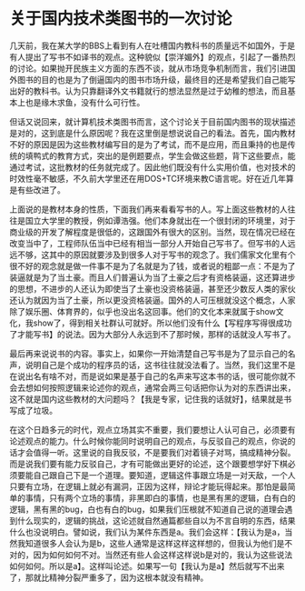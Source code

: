# 关于国内技术类图书的一次讨论

几天前，我在某大学的BBS上看到有人在吐槽国内教科书的质量远不如国外，于是有人提出了写书不如译书的观点。这种貌似【崇洋媚外】的观点，引起了一番热烈的讨论。如果抛开民族主义方面的东西不谈，就从市场竞争机制而言，我们引进国外图书的目的也是为了倒逼国内的图书市场升级，最终目的还是希望我们自己能写出好的教科书。认为只靠翻译外文书籍就行的想法显然是过于幼稚的想法，而且基本上也是缘木求鱼，没有什么可行性。

但话又说回来，就计算机技术类图书而言，这个讨论关于目前国内图书的现状描述是对的，这到底是什么原因呢？我在这里倒是想说说自己的看法。首先，国内教材不好的原因是因为这些教材编写目的是为了考试，而不是应用，而且秉持的也是传统的填鸭式的教育方式，突出的是例题要点，学生会做这些题，背下这些要点，能通过考试，这批教材的任务就完成了。因此他们既没有什么实用价值，也对技术的时效性毫不敏感，不久前大学里还在用DOS+TC环境来教C语言呢。好在近几年算是有些改进了。

上面说的是教材本身的性质，下面我们再来看看写书的人。写上面这些教材的人往往是国立大学里的教授，例如谭浩强。他们本身就出在一个很封闭的环境里，对于商业级的开发了解程度是很低的，这跟国外有很大的区别。当然，现在情况已经在改变当中了，工程师队伍当中已经有相当一部分人开始自己写书了。但写书的人远远不够，这其中的原因就要涉及到很多人对于写书的观念了。我们儒家文化里有个很不好的观念就是做一件事不是为了名就是为了钱，或者说的粗鄙一点：不是为了装逼就是为了当土豪。而且人们普遍认为当了土豪之后才有资格装逼，这还算进步的思想，不进步的人还认为即使当了土豪也没资格装逼，甚至还少数反人类的家伙还认为就因为当了土豪，所以更没资格装逼。国外的人可压根就没这个概念，人家除了娱乐圈、体育界的，似乎也没出名这回事。他们的文化本来就属于show文化，我show了，得到相关社群认可就好。所以他们没有什么【写程序写得很成功了才能写书】的说法。因为大部分人永远到不了那时候，那样的话就没人写书了。

最后再来说说书的内容。事实上，如果你一开始清楚自己写书是为了显示自己的名声，说明自己是个成功的程序员的话，这书往往就没法看了。当然，我们这里不是在说出名有啥不对，而是说如果是基于自己的名声来写这本书的话，很可能你就不会去想如何按照逻辑来论述你的观点，通常会两三句话把你认为对的东西讲出来，这不就是国内这些教材的大问题吗？【我是专家，记住我的话就好】，结果就是书写成了垃圾。

在这个日趋多元的时代，观点立场其实不重要，我们要想让人认可自己，必须要有论述观点的能力。什么时候你能同时说明自己的观点，与反驳自己的观点，你说的话才会值得一听。这里说的自我反驳，不是要我们对着镜子对骂，搞成精神分裂。而是说我们要有能力反驳自己，才有可能做出更好的论述，这个跟要想学好下棋必须要能自己跟自己下是一个道理。要知道，逻辑这件事跟立场是一对天敌，一个人只要有立场，在逻辑上就必有漏洞，正因为这样，辩论才能玩得起来。那怕是最简单的事情，只有两个立场的事情，非黑即白的事情，也是黑有黑的逻辑，白有白的逻辑，黑有黑的bug，白也有白的bug，如果我们压根就不知道自己说的道理会遇到什么现实的，逻辑的挑战，这论述就自然通篇都些自以为不言自明的东西，结果什么也没说明白。譬如说，我们认为某件东西是a。我们会这样：【我认为是a，当然我知道很多人会认为是b，这些人通常是这样这样这样想的，但我认为他们是不对的，因为如何如何不对。当然还有些人会这样这样说b是对的，我认为这些说法如何如何。所以是a】。这样叫论述。如果写一句【我认为是a】然后就写不出来了，那就比精神分裂严重多了，因为这根本就没有精神。

